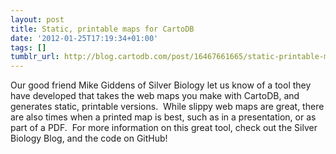 ```yaml
---
layout: post
title: Static, printable maps for CartoDB
date: '2012-01-25T17:19:34+01:00'
tags: []
tumblr_url: http://blog.cartodb.com/post/16467661665/static-printable-maps-for-cartodb
---
```


Our good friend Mike Giddens of Silver Biology let us know of a tool they have developed that takes the web maps you make with CartoDB, and generates static, printable versions.  While slippy web maps are great, there are also times when a printed map is best, such as in a presentation, or as part of a PDF. 
For more information on this great tool, check out the Silver Biology Blog, and the code on GitHub!
